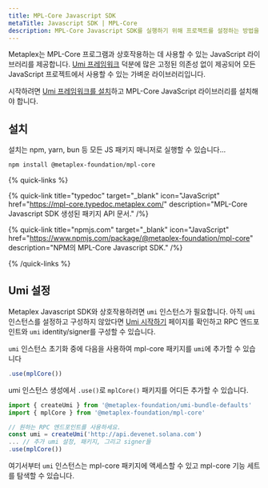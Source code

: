```yaml
---
title: MPL-Core Javascript SDK
metaTitle: Javascript SDK | MPL-Core
description: MPL-Core Javascript SDK를 실행하기 위해 프로젝트를 설정하는 방법을 알아보세요.
---
```


Metaplex는 MPL-Core 프로그램과 상호작용하는 데 사용할 수 있는 JavaScript 라이브러리를 제공합니다. [Umi 프레임워크](/umi) 덕분에 많은 고정된 의존성 없이 제공되어 모든 JavaScript 프로젝트에서 사용할 수 있는 가벼운 라이브러리입니다.

시작하려면 [Umi 프레임워크를 설치](/umi/getting-started)하고 MPL-Core JavaScript 라이브러리를 설치해야 합니다.

## 설치

설치는 npm, yarn, bun 등 모든 JS 패키지 매니저로 실행할 수 있습니다...

```sh
npm install @metaplex-foundation/mpl-core
```

{% quick-links %}

{% quick-link title="typedoc" target="_blank" icon="JavaScript" href="https://mpl-core.typedoc.metaplex.com/" description="MPL-Core Javascript SDK 생성된 패키지 API 문서." /%}

{% quick-link title="npmjs.com" target="_blank" icon="JavaScript" href="https://www.npmjs.com/package/@metaplex-foundation/mpl-core" description="NPM의 MPL-Core Javascript SDK." /%}

{% /quick-links %}

## Umi 설정

Metaplex Javascript SDK와 상호작용하려면 `umi` 인스턴스가 필요합니다. 아직 `umi` 인스턴스를 설정하고 구성하지 않았다면 [Umi 시작하기](/umi/getting-started) 페이지를 확인하고 RPC 엔드포인트와 `umi` identity/signer를 구성할 수 있습니다.

`umi` 인스턴스 초기화 중에 다음을 사용하여 mpl-core 패키지를 `umi`에 추가할 수 있습니다

```js
.use(mplCore())
```

umi 인스턴스 생성에서 `.use()`로 `mplCore()` 패키지를 어디든 추가할 수 있습니다.

```ts
import { createUmi } from '@metaplex-foundation/umi-bundle-defaults'
import { mplCore } from '@metaplex-foundation/mpl-core'

// 원하는 RPC 엔드포인트를 사용하세요.
const umi = createUmi('http://api.devenet.solana.com')
... // 추가 umi 설정, 패키지, 그리고 signer들
.use(mplCore())
```

여기서부터 `umi` 인스턴스는 mpl-core 패키지에 액세스할 수 있고 mpl-core 기능 세트를 탐색할 수 있습니다.